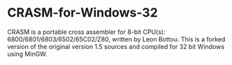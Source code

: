 CRASM-for-Windows-32
====================

CRASM is a portable cross assembler for 8-bit CPU(s): 6800/6801/6803/6502/65C02/Z80, written by Leon Bottou.  This is a forked version of the original version 1.5 sources and compiled for 32 bit Windows using MinGW.
